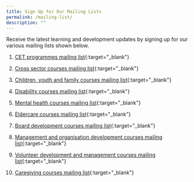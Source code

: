 ```yaml
---
title: Sign Up for Our Mailing Lists
permalink: /mailing-list/
description: ""
---
```



Receive the latest learning and development updates by signing up for our various mailing lists shown below.  

1.  [CET programmes mailing list](https://form.gov.sg/606d8590443a2c0011794853){:target="_blank"}    
    
2.  [Cross sector courses mailing list](https://form.gov.sg/606d87828fb55e0011168782){:target="_blank"}    

3.  [Children, youth and family courses mailing list](https://form.gov.sg/606d880e8fb55e0011168813){:target="_blank"}    

4.  [Disability courses mailing list](https://form.gov.sg/606d885c443a2c0011794b5c){:target="_blank"}    

5.  [Mental health courses mailing list](https://form.gov.sg/606d88983d226f00117f5657){:target="_blank"}    

6.  [Eldercare courses mailing list](https://form.gov.sg/606d89252eded10012103d68){:target="_blank"} 

7.  [Board development courses mailing list](https://form.gov.sg/606d89252eded10012103d68){:target="_blank"}    

8.  [Management and organisation development courses mailing list](https://form.gov.sg/606d8979137b600011984100){:target="_blank"}    
    
9.  [Volunteer development and management courses mailing list](https://form.gov.sg/606d89aa18510a0011c8465f){:target="_blank"}    
    
10. [Caregiving courses mailing list](https://form.gov.sg/606d89f418510a0011c846b9){:target="_blank"}    
